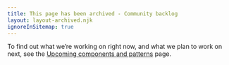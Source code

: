 ```yaml
---
title: This page has been archived - Community backlog
layout: layout-archived.njk
ignoreInSitemap: true
---
```


To find out what we’re working on right now, and what we plan to work on next, see the [Upcoming components and patterns](/community/upcoming-components-patterns/) page.

